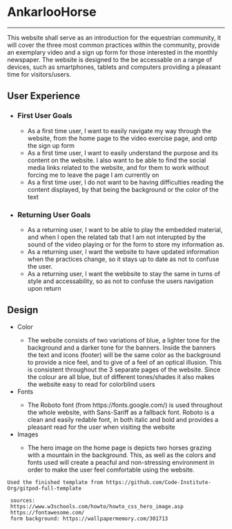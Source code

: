 <h1>  AnkarlooHorse </h1> 
<hr>
    <p>
        This website shall serve as an introduction for the equestrian community, it will cover the three most common practices 
        within the community, provide an exemplary video and a sign up form for those interested in the monthly newspaper. The website is designed to the be accessable on a range of devices, such as smartphones, tablets and computers providing a pleasant time for visitors/users.
    </p>

<h2> User Experience </h2>
        <ul>
            <li><h3>First User Goals</h3></li>
                <ul>
                    <li>As a first time user, I want to easily navigate my way through the website, from the home 
                    page to the video exercise page, and ontp the sign up form</li>
                    <li>As a first time user, I want to easily understand the purpose and its content on the website. I also want to be able to find the social media links related to the website, and for them to work without forcing me to leave the page I am currently on</li>
                    <li>As a first time user, I do not want to be having difficulties reading the content displayed, by that being the background or the color of the text</li>
                </ul>
            <li><h3>Returning User Goals</h3></li>
                <ul>
                    <li>As a returning user, I want to be able to play the embedded material, and when I open the related tab that I am not interupted by the sound of the video playing or for the form to store my information as.</li>
                    <li>As a returning user, I want the website to have updated information when the practices change, so it stays up to date as not to confuse the user.</li>
                    <li>As a returning user, I want the webbsite to stay the same in turns of style and accessability, so as not to confuse the users navigation upon return</li>
                </ul>
        </ul>

<h2> Design </h2>
    <ul>
        <li> Color </li>
            <ul>
                <li> The website consists of two variations of blue, a lighter tone for the background and a darker tone for the
                banners. Inside the banners the text and icons (footer) will be the same color as the background to provide a nice feel, and to give of a feel of an optical illusion. This is consistent throughout the 3 separate pages of the website. Since the colour are all blue, but of different tones/shades it also makes the website easy to read for colorblind users</li>
            </ul>
        <li> Fonts </li>
            <ul>
                <li> The Roboto font (from https://fonts.google.com/) is used throughout the whole website, with Sans-Sariff as a fallback font. Roboto is a clean and easily redable font, in both italic and bold and provides a pleasant read for the user when visiting the website</li>
            </ul>
        <li> Images </li>
            <ul>
                <li> The hero image on the home page is depicts two horses grazing with a mountain in the background. This, as well as the colors and fonts used will create a peacful and non-stressing environment in order to make the user feel comfortable using the website.</li>
            </ul>
    </ul>


    Used the finished template from https://github.com/Code-Institute-Org/gitpod-full-template

     sources:
     https://www.w3schools.com/howto/howto_css_hero_image.asp
     https://fontawesome.com/
     form background: https://wallpapermemory.com/301713

     